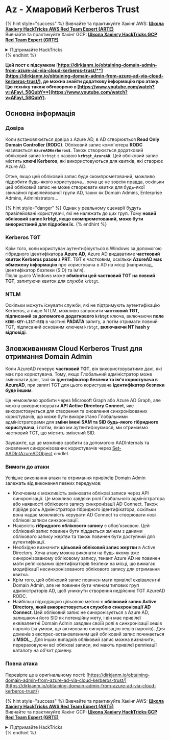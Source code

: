 # Az - Хмаровий Kerberos Trust

{% hint style="success" %}
Вивчайте та практикуйте Хакінг AWS: <img src="/.gitbook/assets/image.png" alt="" data-size="line">[**Школа Хакінгу HackTricks AWS Red Team Expert (ARTE)**](https://training.hacktricks.xyz/courses/arte)<img src="/.gitbook/assets/image.png" alt="" data-size="line">\
Вивчайте та практикуйте Хакінг GCP: <img src="/.gitbook/assets/image (2).png" alt="" data-size="line">[**Школа Хакінгу HackTricks GCP Red Team Expert (GRTE)**<img src="/.gitbook/assets/image (2).png" alt="" data-size="line">](https://training.hacktricks.xyz/courses/grte)

<details>

<summary>Підтримайте HackTricks</summary>

* Перевірте [**плани підписки**](https://github.com/sponsors/carlospolop)!
* **Приєднуйтесь до** 💬 [**групи Discord**](https://discord.gg/hRep4RUj7f) або [**групи Telegram**](https://t.me/peass) або **слідкуйте** за нами на **Twitter** 🐦 [**@hacktricks\_live**](https://twitter.com/hacktricks\_live)**.**
* **Поширюйте хакерські трюки, надсилаючи PR до** [**HackTricks**](https://github.com/carlospolop/hacktricks) та [**HackTricks Cloud**](https://github.com/carlospolop/hacktricks-cloud) репозиторіїв GitHub.

</details>
{% endhint %}

**Цей пост є підсумком** [**https://dirkjanm.io/obtaining-domain-admin-from-azure-ad-via-cloud-kerberos-trust/**](https://dirkjanm.io/obtaining-domain-admin-from-azure-ad-via-cloud-kerberos-trust/), **де можна знайти додаткову інформацію про атаку. Цю техніку також обговорено в** [**https://www.youtube.com/watch?v=AFay\_58QubY**](https://www.youtube.com/watch?v=AFay\_58QubY)**.**

## Основна інформація

### Довіра

Коли встановлюється довіра з Azure AD, в AD створюється **Read Only Domain Controller (RODC)**. Обліковий запис комп'ютера **RODC** називається **`AzureADKerberos$`**. Також створюється додатковий обліковий запис `krbtgt` з назвою **`krbtgt_AzureAD`**. Цей обліковий запис містить **ключі Kerberos**, які використовуються для квитків, які створює Azure AD.

Отже, якщо цей обліковий запис буде скомпрометований, можливо підробити будь-якого користувача... хоча це не зовсім правда, оскільки цей обліковий запис не може створювати квитки для будь-якої звичайної привілейованої групи AD, таких як Domain Admins, Enterprise Admins, Administrators...

{% hint style="danger" %}
Однак у реальному сценарії будуть привілейовані користувачі, які не належать до цих груп. Тому **новий обліковий запис krbtgt, якщо скомпрометований, може бути використаний для підробки їх.**
{% endhint %}

### Kerberos TGT

Крім того, коли користувач аутентифікується в Windows за допомогою гібридного ідентифікатора **Azure AD**, Azure AD видаватиме **частковий квиток Kerberos разом з PRT**. TGT є частковим, оскільки **AzureAD має обмежену інформацію** про користувача в AD на місці (наприклад, ідентифікатор безпеки (SID) та ім'я).\
Після цього Windows може **обміняти цей частковий TGT на повний TGT**, запитуючи квиток для служби `krbtgt`.&#x20;

### NTLM

Оскільки можуть існувати служби, які не підтримують аутентифікацію Kerberos, а лише NTLM, можливо запросити **частковий TGT, підписаний за допомогою додаткового `krbtgt`** ключа, включаючи **поле `KERB-KEY-LIST-REQ`** в частині **PADATA** запиту, а потім отримати повний TGT, підписаний основним ключем `krbtgt`, **включаючи NT hash у відповіді**.

## Зловживанням Cloud Kerberos Trust для отримання Domain Admin <a href="#abusing-cloud-kerberos-trust-to-obtain-domain-admin" id="abusing-cloud-kerberos-trust-to-obtain-domain-admin"></a>

Коли AzureAD генерує **частковий TGT**, він використовуватиме дані, які має про користувача. Тому, якщо Глобальний адміністратор може змінювати дані, такі як **ідентифікатор безпеки та ім'я користувача в AzureAD**, при запиті TGT для цього користувача **ідентифікатор безпеки буде іншим**.

Це неможливо зробити через Microsoft Graph або Azure AD Graph, але можна використовувати **API Active Directory Connect**, яке використовується для створення та оновлення синхронізованих користувачів, що може бути використано Глобальними адміністраторами для **зміни імені SAM та SID будь-якого гібридного користувача**, і потім, якщо ми аутентифікуємося, ми отримаємо частковий TGT, що містить змінений SID.

Зауважте, що це можливо зробити за допомогою AADInternals та оновлення синхронізованих користувачів через [Set-AADIntAzureADObject](https://aadinternals.com/aadinternals/#set-aadintazureadobject-a) cmdlet.

### Вимоги до атаки <a href="#attack-prerequisites" id="attack-prerequisites"></a>

Успішне виконання атаки та отримання привілеїв Domain Admin залежать від виконання певних передумов:

* Ключовим є можливість змінювати облікові записи через API синхронізації. Це можливо завдяки ролі Глобального адміністратора або наявності облікового запису синхронізації AD Connect. Також підійде роль Адміністратора гібридного ідентифікатора, оскільки вона надає можливість керувати AD Connect та створювати нові облікові записи синхронізації.
* Наявність **гібридного облікового запису** є обов'язковою. Цей обліковий запис повинен бути піддається змінам з даними облікового запису жертви та також повинен бути доступний для аутентифікації.
* Необхідно визначити **цільовий обліковий запис жертви** в Active Directory. Хоча атаку можна виконати на будь-якому вже синхронізованому обліковому запису, тенант Azure AD не повинен мати реплікованих ідентифікаторів безпеки на місці, що вимагає модифікації несинхронізованого облікового запису для отримання квитка.
* Крім того, цей обліковий запис повинен мати привілеї еквівалентні Domain Admin, але не повинен бути членом типових груп адміністраторів AD, щоб уникнути створення недійсних TGT AzureAD RODC.
* Найбільш підходящою цільовою метою є **обліковий запис Active Directory, який використовується службою синхронізації AD Connect**. Цей обліковий запис не синхронізується з Azure AD, залишаючи його SID як потенційну мету, і він має привілеї еквівалентні Domain Admin завдяки своїй ролі в синхронізації хешів паролів (за умови, що активовано синхронізацію хешів паролів). Для доменів з експрес-встановленням цей обліковий запис починається з **MSOL\_**. Для інших випадків обліковий запис можна визначити, перераховуючи всі облікові записи, які мають привілеї реплікації каталогу на об'єкт домену.

### Повна атака <a href="#the-full-attack" id="the-full-attack"></a>

Перевірте це в оригінальному пості: [https://dirkjanm.io/obtaining-domain-admin-from-azure-ad-via-cloud-kerberos-trust/](https://dirkjanm.io/obtaining-domain-admin-from-azure-ad-via-cloud-kerberos-trust/)

{% hint style="success" %}
Вивчайте та практикуйте Хакінг AWS: <img src="/.gitbook/assets/image.png" alt="" data-size="line">[**Школа Хакінгу HackTricks AWS Red Team Expert (ARTE)**](https://training.hacktricks.xyz/courses/arte)<img src="/.gitbook/assets/image.png" alt="" data-size="line">\
Вивчайте та практикуйте Хакінг GCP: <img src="/.gitbook/assets/image (2).png" alt="" data-size="line">[**Школа Хакінгу HackTricks GCP Red Team Expert (GRTE)**<img src="/.gitbook/assets/image (2).png" alt="" data-size="line">](https://training.hacktricks.xyz/courses/grte)

<details>

<summary>Підтримайте HackTricks</summary>

* Перевірте [**плани підписки**](https://github.com/sponsors/carlospolop)!
* **Приєднуйтесь до** 💬 [**групи Discord**](https://discord.gg/hRep4RUj7f) або [**групи Telegram**](https://t.me/peass) або **слідкуйте** за нами на **Twitter** 🐦 [**@hacktricks\_live**](https://twitter.com/hacktricks\_live)**.**
* **Поширюйте хакерські трюки, надсилаючи PR до** [**HackTricks**](https://github.com/carlospolop/hacktricks) та [**HackTricks Cloud**](https://github.com/carlospolop/hacktricks-cloud) репозиторіїв GitHub.

</details>
{% endhint %}
